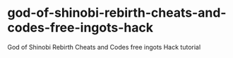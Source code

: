 # god-of-shinobi-rebirth-cheats-and-codes-free-ingots-hack
God of Shinobi Rebirth Cheats and Codes free ingots Hack tutorial
